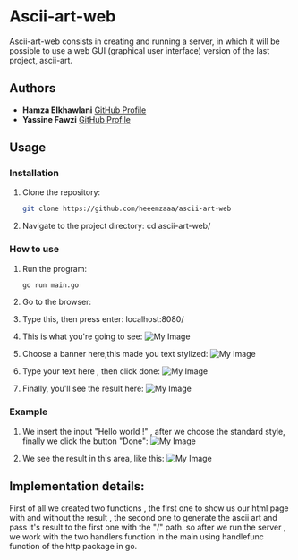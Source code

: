 # Ascii-art-web

Ascii-art-web consists in creating and running a server, in which it will be possible to use a web GUI (graphical user interface) version of the last project, ascii-art.

## Authors

- **Hamza Elkhawlani** [GitHub Profile](https://github.com/heeemzaaa)
- **Yassine Fawzi** [GitHub Profile](https://github.com/yassinefawzi)

## Usage

### Installation 

1. Clone the repository:
   ```bash
   git clone https://github.com/heeemzaaa/ascii-art-web
   
2. Navigate to the project directory:
   cd ascii-art-web/

### How to use

1. Run the program:
   ```bash
   go run main.go

2. Go to the browser:
   
3. Type this, then press enter:
   localhost:8080/

4. This is what you're going to see:
   ![My Image](static/images/image1.png)

5. Choose a banner here,this made you text stylized:
   ![My Image](static/images/image2.png)

6. Type your text here , then click done:
   ![My Image](static/images/image3.png)

7. Finally, you'll see the result here:
   ![My Image](static/images/image4.png)

### Example

1. We insert the input "Hello world !" , after we choose the standard style, finally we click the button "Done":
   ![My Image](static/images/image5.png)

2. We see the result in this area, like this:
   ![My Image](static/images/image6.png)


## Implementation details:

   First of all we created two functions , the first one to show us our html page with and without the result , the second one to generate the ascii art and pass it's result to the first one with the "/" path. so after we run the server , we work with the two handlers function in the main using handlefunc function of the http package in go.
